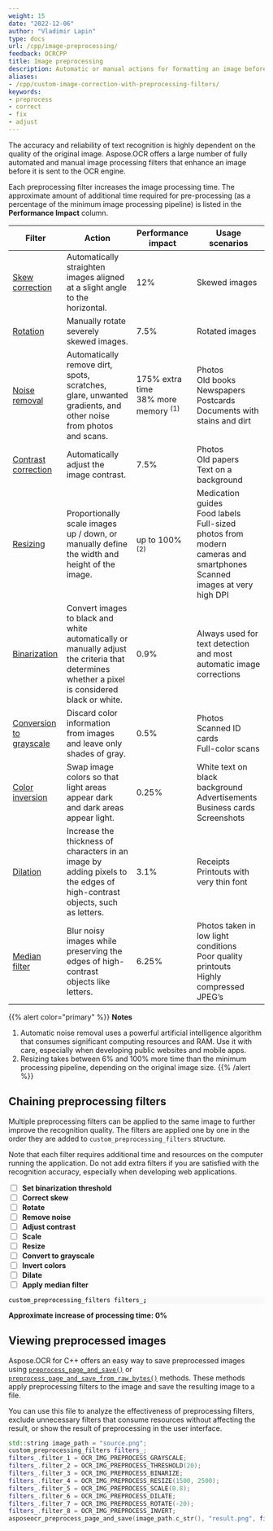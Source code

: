 ```yaml
---
weight: 15
date: "2022-12-06"
author: "Vladimir Lapin"
type: docs
url: /cpp/image-preprocessing/
feedback: OCRCPP
title: Image preprocessing
description: Automatic or manual actions for formatting an image before sending it for recognition.
aliases:
- /cpp/custom-image-correction-with-preprocessing-filters/
keywords:
- preprocess
- correct
- fix
- adjust
---
```


<style>
	#filters-chain > div {
		display: flex;
		align-items: center;
	}

	#filters-chain > div > label {
		margin: 0 0 0 7px;
		font-weight: 700;
	}

	.hidden {
		display: none !important;
	}
</style>

The accuracy and reliability of text recognition is highly dependent on the quality of the original image. Aspose.OCR offers a large number of fully automated and manual image processing filters that enhance an image before it is sent to the OCR engine.

Each preprocessing filter increases the image processing time. The approximate amount of additional time required for pre-processing (as a percentage of the minimum image processing pipeline) is listed in the **Performance Impact** column.

Filter | Action | Performance impact | Usage scenarios
------ | ------ | ------------------ | ---------------
[Skew correction](/ocr/cpp/deskew/#automatic-skew-correction) | Automatically straighten images aligned at a slight angle to the horizontal. | 12% | Skewed images
[Rotation](/ocr/cpp/deskew/#manual-skew-correction) | Manually rotate severely skewed images. | 7.5% | Rotated images
[Noise removal](/ocr/cpp/denoise/) | Automatically remove dirt, spots, scratches, glare, unwanted gradients, and other noise from photos and scans. | 175% extra time<br />38% more memory <sup>(1)</sup> | Photos<br />Old books<br />Newspapers<br />Postcards<br />Documents with stains and dirt
[Contrast correction](/ocr/cpp/contrast/) | Automatically adjust the image contrast. | 7.5% | Photos<br />Old papers<br />Text on a background
[Resizing](/ocr/cpp/resize/) | Proportionally scale images up / down, or manually define the width and height of the image. | up to 100% <sup>(2)</sup> | Medication guides<br />Food labels<br />Full-sized photos from modern cameras and smartphones<br />Scanned images at very high DPI
[Binarization](/ocr/cpp/binarization/) | Convert images to black and white automatically or manually adjust the criteria that determines whether a pixel is considered black or white. | 0.9% |  Always used for text detection and most automatic image corrections
[Conversion to grayscale](/ocr/cpp/grayscale/) | Discard color information from images and leave only shades of gray. | 0.5% | Photos<br />Scanned ID cards<br />Full-color scans
[Color inversion](/ocr/cpp/invert/) | Swap image colors so that light areas appear dark and dark areas appear light. | 0.25% | White text on black background<br />Advertisements<br />Business cards<br />Screenshots
[Dilation](/ocr/cpp/dilate/) | Increase the thickness of characters in an image by adding pixels to the edges of high-contrast objects, such as letters. | 3.1% | Receipts<br />Printouts with very thin font
[Median filter](/ocr/cpp/median/) | Blur noisy images while preserving the edges of high-contrast objects like letters. | 6.25% | Photos taken in low light conditions<br />Poor quality printouts<br />Highly compressed JPEG’s

{{% alert color="primary" %}}
**Notes**

1. Automatic noise removal uses a powerful artificial intelligence algorithm that consumes significant computing resources and RAM. Use it with care, especially when developing public websites and mobile apps.
2. Resizing takes between 6% and 100% more time than the minimum processing pipeline, depending on the original image size.
{{% /alert %}}

## Chaining preprocessing filters

Multiple preprocessing filters can be applied to the same image to further improve the recognition quality. The filters are applied one by one in the order they are added to `custom_preprocessing_filters` structure.

Note that each filter requires additional time and resources on the computer running the application. Do not add extra filters if you are satisfied with the recognition accuracy, especially when developing web applications.

<div id="filters-chain">
	<div>
		<input type="checkbox" id="threshold" impact="0.9" />
		<label for="threshold">Set binarization threshold</label>
	</div>
	<div>
		<input type="checkbox" id="deskew" impact="12" />
		<label for="deskew">Correct skew</label>
	</div>
	<div>
		<input type="checkbox" id="rotate" impact="7.5" />
		<label for="rotate">Rotate</label>
	</div>
	<div>
		<input type="checkbox" id="denoise" impact="175" />
		<label for="denoise">Remove noise</label>
	</div>
	<div>
		<input type="checkbox" id="contrast" impact="7.5" />
		<label for="contrast">Adjust contrast</label>
	</div>
	<div>
		<input type="checkbox" id="scale" impact="6" />
		<label for="scale">Scale</label>
	</div>
	<div>
		<input type="checkbox" id="resize" impact="6" />
		<label for="resize">Resize</label>
	</div>
	<div>
		<input type="checkbox" id="grayscale" impact="0.5" />
		<label for="grayscale">Convert to grayscale</label>
	</div>
	<div>
		<input type="checkbox" id="invert" impact="0.25" />
		<label for="invert">Invert colors</label>
	</div>
	<div>
		<input type="checkbox" id="dilate" impact="3.1" />
		<label for="dilate">Dilate</label>
	</div>
	<div>
		<input type="checkbox" id="median" impact="6.25" />
		<label for="median">Apply median filter</label>
	</div>
</div>

<div class="highlight"><pre tabindex="0" style="background-color:#f8f8f8;-moz-tab-size:4;-o-tab-size:4;tab-size:4;"><code class="language-cpp" data-lang="cpp"><span style="display:flex;"><span><span style="color:#000">custom_preprocessing_filters</span> <span style="color:#000">filters_</span><span style="color:#000;font-weight:bold">;</span>
</span></span><span style="display:flex;" id="threshold-code" class="hidden"><span><span style="color:#000">filters_</span><span style="color:#000;font-weight:bold">.</span><span style="color:#000">filter_1</span> <span style="color:#ce5c00;font-weight:bold">=</span> <span style="color:#000">OCR_IMG_PREPROCESS_THRESHOLD</span><span style="color:#000;font-weight:bold">({</span><span style="color:#000">THRESHOLD</span><span style="color:#000;font-weight:bold">});</span>
</span></span><span style="display:flex;" id="deskew-code" class="hidden"><span><span style="color:#000">filters_</span><span style="color:#000;font-weight:bold">.</span><span style="color:#000">filter_2</span> <span style="color:#ce5c00;font-weight:bold">=</span> <span style="color:#000">OCR_IMG_PREPROCESS_AUTOSKEW</span><span style="color:#000;font-weight:bold">;</span>
</span></span><span style="display:flex;" id="rotate-code" class="hidden"><span><span style="color:#000">filters_</span><span style="color:#000;font-weight:bold">.</span><span style="color:#000">filter_3</span> <span style="color:#ce5c00;font-weight:bold">=</span> <span style="color:#000">OCR_IMG_PREPROCESS_ROTATE</span><span style="color:#000;font-weight:bold">({</span><span style="color:#000">ANGLE</span><span style="color:#000;font-weight:bold">});</span>
</span></span><span style="display:flex;" id="denoise-code" class="hidden"><span><span style="color:#000">filters_</span><span style="color:#000;font-weight:bold">.</span><span style="color:#000">filter_4</span> <span style="color:#ce5c00;font-weight:bold">=</span> <span style="color:#000">OCR_IMG_PREPROCESS_AUTODENOISING</span><span style="color:#000;font-weight:bold">;</span>
</span></span><span style="display:flex;" id="contrast-code" class="hidden"><span><span style="color:#000">filters_</span><span style="color:#000;font-weight:bold">.</span><span style="color:#000">filter_5</span> <span style="color:#ce5c00;font-weight:bold">=</span> <span style="color:#000">OCR_IMG_PREPROCESS_CONTRAST_CORRECTION</span><span style="color:#000;font-weight:bold">;</span>
</span></span><span style="display:flex;" id="scale-code" class="hidden"><span><span style="color:#000">filters_</span><span style="color:#000;font-weight:bold">.</span><span style="color:#000">filter_6</span> <span style="color:#ce5c00;font-weight:bold">=</span> <span style="color:#000">OCR_IMG_PREPROCESS_SCALE</span><span style="color:#000;font-weight:bold">({</span><span style="color:#000">RATIO</span><span style="color:#000;font-weight:bold">});</span>
</span></span><span style="display:flex;" id="resize-code" class="hidden"><span><span style="color:#000">filters_</span><span style="color:#000;font-weight:bold">.</span><span style="color:#000">filter_7</span> <span style="color:#ce5c00;font-weight:bold">=</span> <span style="color:#000">OCR_IMG_PREPROCESS_RESIZE</span><span style="color:#000;font-weight:bold">({</span><span style="color:#000">WIDTH</span><span style="color:#000;font-weight:bold">},</span> <span style="color:#000;font-weight:bold">{</span><span style="color:#000">HEIGHT</span><span style="color:#000;font-weight:bold">});</span>
</span></span><span style="display:flex;" id="grayscale-code" class="hidden"><span><span style="color:#000">filters_</span><span style="color:#000;font-weight:bold">.</span><span style="color:#000">filter_8</span> <span style="color:#ce5c00;font-weight:bold">=</span> <span style="color:#000">OCR_IMG_PREPROCESS_GRAYSCALE</span><span style="color:#000;font-weight:bold">;</span>
</span></span><span style="display:flex;" id="invert-code" class="hidden"><span><span style="color:#000">filters_</span><span style="color:#000;font-weight:bold">.</span><span style="color:#000">filter_9</span> <span style="color:#ce5c00;font-weight:bold">=</span> <span style="color:#000">OCR_IMG_PREPROCESS_INVERT</span><span style="color:#000;font-weight:bold">;</span>
</span></span><span style="display:flex;" id="dilate-code" class="hidden"><span><span style="color:#000">filters_</span><span style="color:#000;font-weight:bold">.</span><span style="color:#000">filter_10</span> <span style="color:#ce5c00;font-weight:bold">=</span> <span style="color:#000">OCR_IMG_PREPROCESS_DILATE</span><span style="color:#000;font-weight:bold">;</span>
</span></span><span style="display:flex;" id="median-code" class="hidden"><span><span style="color:#000">filters_</span><span style="color:#000;font-weight:bold">.</span><span style="color:#000">filter_11</span> <span style="color:#ce5c00;font-weight:bold">=</span> <span style="color:#000">OCR_IMG_PREPROCESS_MEDIAN</span><span style="color:#000;font-weight:bold">;</span>
</span></span></code></pre></div>

**Approximate increase of processing time: <span id="impact-time">0</span>%**

## Viewing preprocessed images

Aspose.OCR for C++ offers an easy way to save preprocessed images using [`preprocess_page_and_save()`](https://reference.aspose.com/ocr/cpp/groupAspose#ga69cc8aa64a4cd77628f3b273c3d41645) or [`preprocess_page_and_save_from_raw_bytes()`](https://reference.aspose.com/ocr/cpp/groupAspose#ga08dd0476f72f50bd13fc1445191b8057) methods. These methods apply preprocessing filters to the image and save the resulting image to a file.

You can use this file to analyze the effectiveness of preprocessing filters, exclude unnecessary filters that consume resources without affecting the result, or show the result of preprocessing in the user interface.

```cpp
std::string image_path = "source.png";
custom_preprocessing_filters filters_;
filters_.filter_1 = OCR_IMG_PREPROCESS_GRAYSCALE;
filters_.filter_2 = OCR_IMG_PREPROCESS_THRESHOLD(20);
filters_.filter_3 = OCR_IMG_PREPROCESS_BINARIZE;
filters_.filter_4 = OCR_IMG_PREPROCESS_RESIZE(1500, 2500);
filters_.filter_5 = OCR_IMG_PREPROCESS_SCALE(0.8);
filters_.filter_6 = OCR_IMG_PREPROCESS_DILATE;
filters_.filter_7 = OCR_IMG_PREPROCESS_ROTATE(-20);
filters_.filter_8 = OCR_IMG_PREPROCESS_INVERT;
asposeocr_preprocess_page_and_save(image_path.c_str(), "result.png", filters_);
```

<script>
window.addEventListener("load", function(){
	$("#filters-chain input").change(applyFilter);
});

function applyFilter()
{
	let status = $(this).prop("checked");
	switch($(this).attr("id"))
	{
		case "threshold":
			if(status) $("#threshold-code").removeClass("hidden");
			else $("#threshold-code").addClass("hidden");
			break;
		case "deskew":
			if(status) $("#deskew-code").removeClass("hidden");
			else $("#deskew-code").addClass("hidden");
			if(status)
			{
				$("#rotate").prop("checked", false);
				$("#rotate-code").addClass("hidden");
			}
			break;
		case "rotate":
			if(status) $("#rotate-code").removeClass("hidden");
			else $("#rotate-code").addClass("hidden");
			if(status)
			{
				$("#deskew").prop("checked", false);
				$("#deskew-code").addClass("hidden");
			}
			break;
		case "denoise":
			if(status) $("#denoise-code").removeClass("hidden");
			else $("#denoise-code").addClass("hidden");
			break;
		case "contrast":
			if(status) $("#contrast-code").removeClass("hidden");
			else $("#contrast-code").addClass("hidden");
			break;
		case "scale":
			if(status) $("#scale-code").removeClass("hidden");
			else $("#scale-code").addClass("hidden");
			if(status)
			{
				$("#resize").prop("checked", false);
				$("#resize-code").addClass("hidden");
			}
			break;
		case "resize":
			if(status) $("#resize-code").removeClass("hidden");
			else $("#resize-code").addClass("hidden");
			if(status)
			{
				$("#scale").prop("checked", false);
				$("#scale-code").addClass("hidden");
			}
			break;
		case "grayscale":
			if(status) $("#grayscale-code").removeClass("hidden");
			else $("#grayscale-code").addClass("hidden");
			break;
		case "invert":
			if(status) $("#invert-code").removeClass("hidden");
			else $("#invert-code").addClass("hidden");
			break;
		case "dilate":
			if(status) $("#dilate-code").removeClass("hidden");
			else $("#dilate-code").addClass("hidden");
			break;
		case "median":
			if(status) $("#median-code").removeClass("hidden");
			else $("#median-code").addClass("hidden");
			if(status)
			{
				$("#grayscale").prop("checked", false);
				$("#grayscale-code").addClass("hidden");
			}
			break;
		default:
			break;
	}
	let total=0;
	$("#filters-chain input").each(function(){
		let box = $(this);
		if(box.prop("checked")) total += parseFloat(box.attr("impact"));
	});
	$("#impact-time").text(total);
}
</script>